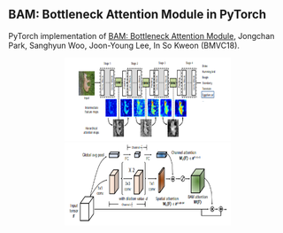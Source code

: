 ## BAM: Bottleneck Attention Module in PyTorch
PyTorch implementation of [BAM: Bottleneck Attention Module](https://arxiv.org/abs/1807.06514), Jongchan Park, Sanghyun Woo, Joon-Young Lee, In So Kweon (BMVC18).

<div style="text-align:center"><img src="figure/BAM_figure.PNG" width="300px" height="150px"/></div>
<div style="text-align:center"><img src="figure/BAM_figure2.PNG" width="300px" height="150px"/></div>
<br/>

